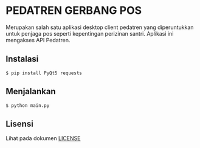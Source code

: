 # PEDATREN GERBANG POS
Merupakan salah satu aplikasi desktop client pedatren yang diperuntukkan untuk penjaga pos seperti kepentingan perizinan santri. Aplikasi ini mengakses API Pedatren.

## Instalasi
	$ pip install PyQt5 requests

## Menjalankan
	$ python main.py

## Lisensi
Lihat pada dokumen [LICENSE](LICENSE)
